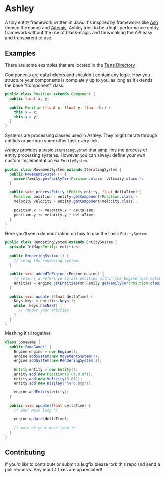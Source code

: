 # Ashley

A tiny entity framework written in Java. It's inspired by frameworks like
[Ash](http://www.ashframework.org/) (hence the name) and
[Artemis](http://gamadu.com/artemis/). Ashley tries to be a high-performance
entity framework  without the use of black-magic and thus making the API easy
and transparent to use.

## Examples

There are some examples that are located in the
[Tests Directory](ashley-tests/src/ashley/tests)

Components are data holders and shouldn't contain any logic. How you structure your components is completely up to you, as long as it extends the base "Component" class.

```java
public class Position extends Component {
  public float x, y;

  public Position(float x, float y, float dir) {
    this.x = x;
    this.y = y;
  }
}
```

Systems are processing classes used in Ashley. They might iterate through entities or perform some other task every tick.

Ashley provides a basic `IteratingSystem` that simplifies the process of entity processing systems. However you can always define your own custom implementation via `EntitySystem`.

```java
public class MovementSystem extends IteratingSystem {
  public MovementSystem () {
    super(Family.getFamilyFor(Position.class, Velocity.class));
  }

  public void processEntity (Entity entity, float deltaTime) {
    Position position = entity.getComponent(Position.class);
    Velocity velocity = entity.getComponent(Velocity.class);
    
    position.x += velocity.x * deltaTime;
    position.y += velocity.y * deltaTime;
  }
}
```

Here you'll see a demonstration on how to use the basic `EntitySystem`

```java
public class RenderingSystem extends EntitySystem {
  private IntMap<Entity> entities;

  public RenderingSystem () {
    // setup the rendering system.
  }

  public void addedToEngine (Engine engine) {
    // returns a reference to all entities within the Engine that match the family of components
    entities = engine.getEntitiesFor(Family.getFamilyFor(Position.class, Display.class));
  }

  public void update (float deltaTime) {
    Keys keys = entities.keys();
    while (keys.hasNext) {
      // render your entities
    }
  }
}
```

Meshing it all together:

```java
class SomeGame {
  public SomeGame() {
    Engine engine = new Engine();
    engine.addSystem(new MovementSystem());
    engine.addSystem(new RenderingSystem());

    Entity entity = new Entity();
    entity.add(new Position(0.0f,0.0f));
    entity.add(new Velocity(3.0f));
    entity.add(new Display("hero.png"));

    engine.addEntity(entity);
  }

  public void update(float deltaTime) {
    /* your main loop */

    engine.update(deltaTime);

    /* more of your main loop */
  }
}
```

## Contributing

If you'd like to contribute or submit a bugfix please fork this repo and send a pull requests. Any input & fixes are appreciated!
